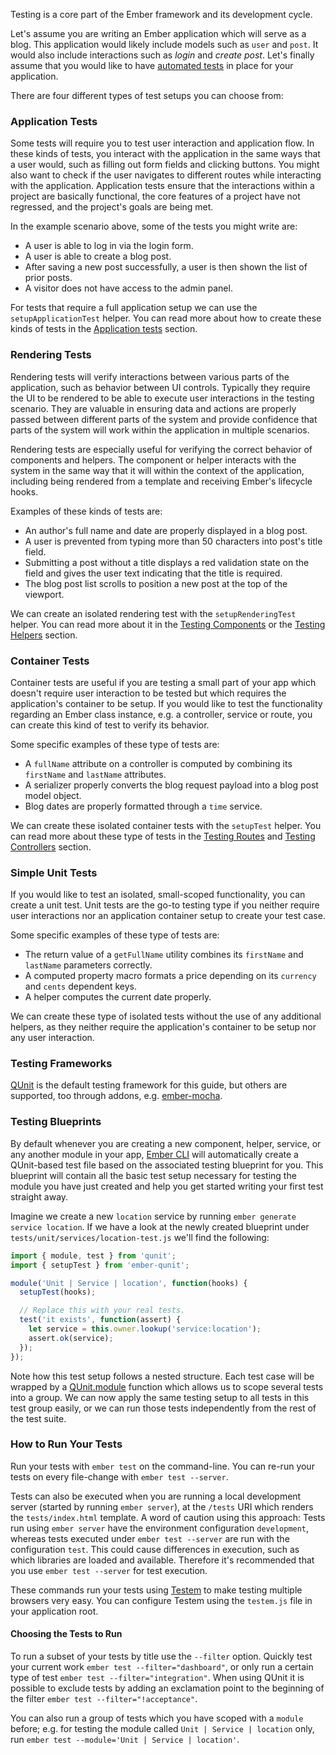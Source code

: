 Testing is a core part of the Ember framework and its development cycle.

Let's assume you are writing an Ember application which will serve as a blog.
This application would likely include models such as `user` and `post`.
It would also include interactions such as _login_ and _create post_.
Let's finally assume that you would like to have [automated tests][] in place for your application.

There are four different types of test setups you can choose from:

### Application Tests

Some tests will require you to test user interaction and application flow.
In these kinds of tests, you interact with the application in the same ways that a user would, such as filling out form fields and clicking buttons. You might also want to check if the user navigates to different routes while interacting with the application.
Application tests ensure that the interactions within a project are basically functional, the core features of a project have not regressed, and the project's goals are being met.

In the example scenario above, some of the tests you might write are:

* A user is able to log in via the login form.
* A user is able to create a blog post.
* After saving a new post successfully, a user is then shown the list of prior posts.
* A visitor does not have access to the admin panel.

For tests that require a full application setup we can use the `setupApplicationTest` helper.
You can read more about how to create these kinds of tests in the [Application tests][] section.

### Rendering Tests

Rendering tests will verify interactions between various parts of the application,
such as behavior between UI controls.
Typically they require the UI to be rendered to be able to execute user interactions in the testing scenario.
They are valuable in ensuring data and actions are properly passed between different parts of the system
and provide confidence that parts of the system will work within the application in multiple scenarios.

Rendering tests are especially useful for verifying the correct behavior of components and helpers.
The component or helper interacts with the system in the same way that it will within the context of the application,
including being rendered from a template and receiving Ember's lifecycle hooks.

Examples of these kinds of tests are:

* An author's full name and date are properly displayed in a blog post.
* A user is prevented from typing more than 50 characters into post's title field.
* Submitting a post without a title displays a red validation state on the field and gives the user text indicating that the title is required.
* The blog post list scrolls to position a new post at the top of the viewport.

We can create an isolated rendering test with the `setupRenderingTest` helper.
You can read more about it in the [Testing Components][] or the [Testing Helpers][] section.

### Container Tests

Container tests are useful if you are testing a small part of your app which doesn't require user interaction to be tested
but which requires the application's container to be setup.
If you would like to test the functionality regarding an Ember class instance,
e.g. a controller, service or route, you can create this kind of test to verify its behavior.

Some specific examples of these type of tests are:

* A `fullName` attribute on a controller is computed by combining its `firstName` and `lastName` attributes.
* A serializer properly converts the blog request payload into a blog post model object.
* Blog dates are properly formatted through a `time` service.

We can create these isolated container tests with the `setupTest` helper.
You can read more about these type of tests in the [Testing Routes][] and [Testing Controllers][] section.

### Simple Unit Tests

If you would like to test an isolated, small-scoped functionality, you can create a unit test.
Unit tests are the go-to testing type if you neither require user interactions nor an application container setup to create your test case.

Some specific examples of these type of tests are:

* The return value of a `getFullName` utility combines its `firstName` and `lastName` parameters correctly.
* A computed property macro formats a price depending on its `currency` and `cents` dependent keys.
* A helper computes the current date properly.

We can create these type of isolated tests without the use of any additional helpers,
as they neither require the application's container to be setup nor any user interaction.

### Testing Frameworks

[QUnit][] is the default testing framework for this guide, but others are supported, too through addons, e.g. [ember-mocha](https://github.com/emberjs/ember-mocha).

### Testing Blueprints

By default whenever you are creating a new component, helper, service, or any another module in your app,
[Ember CLI](https://ember-cli.com/generators-and-blueprints) will automatically create a QUnit-based test file
based on the associated testing blueprint for you.
This blueprint will contain all the basic test setup necessary for testing the module you have just created
and help you get started writing your first test straight away.

Imagine we create a new `location` service by running `ember generate service location`.
If we have a look at the newly created blueprint under `tests/unit/services/location-test.js` we'll find the following:

```javascript {data-filename=tests/unit/models/some-thing-test.js}
import { module, test } from 'qunit';
import { setupTest } from 'ember-qunit';

module('Unit | Service | location', function(hooks) {
  setupTest(hooks);

  // Replace this with your real tests.
  test('it exists', function(assert) {
    let service = this.owner.lookup('service:location');
    assert.ok(service);
  });
});
```

Note how this test setup follows a nested structure.
Each test case will be wrapped by a [QUnit.module](https://api.qunitjs.com/QUnit/module) function
which allows us to scope several tests into a group.
We can now apply the same testing setup to all tests in this test group easily,
or we can run those tests independently from the rest of the test suite.

### How to Run Your Tests

Run your tests with `ember test` on the command-line. You can re-run your tests on every file-change with `ember test --server`.

Tests can also be executed when you are running a local development server (started by running `ember server`),
at the `/tests` URI which renders the `tests/index.html` template.
A word of caution using this approach:
Tests run using `ember server` have the environment configuration `development`,
whereas tests executed under `ember test --server` are run with the configuration `test`.
This could cause differences in execution, such as which libraries are loaded and available.
Therefore it's recommended that you use `ember test --server` for test execution.

These commands run your tests using [Testem][] to make testing multiple browsers very easy.
You can configure Testem using the `testem.js` file in your application root.

#### Choosing the Tests to Run

To run a subset of your tests by title use the `--filter` option.
Quickly test your current work `ember test --filter="dashboard"`, or only run a certain type of test `ember test --filter="integration"`.
When using QUnit it is possible to exclude tests by adding an exclamation point to the beginning of the filter `ember test --filter="!acceptance"`.

You can also run a group of tests which you have scoped with a `module` before; e.g. for testing the module called `Unit | Service | location` only,
run `ember test --module='Unit | Service | location'`.

<!-- Some definitions are flagged as not used - should they be deleted? -->
[automated tests]: http://en.wikipedia.org/wiki/Test_automation
[QUnit]: http://qunitjs.com/
[Testem]: https://github.com/airportyh/testem
[Application tests]: ./acceptance/
<!-- [Testing Basics]: ./unit-testing-basics/ -->
[Testing Components]: ./testing-components/
[Testing Controllers]: ./testing-controllers
[Testing Routes]: ./testing-routes
[Testing Helpers]: ./testing-helpers/
